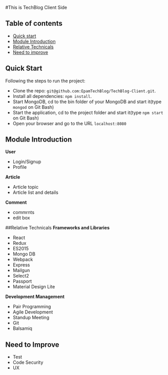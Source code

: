 #This is TechBlog Client Side

## Table of contents

* [Quick start](#quick-start)
* [Module Introduction](#module-introduction)
* [Relative Technicals](#relative-technicals)
* [Need to improve](#need-to-improve)

## Quick Start

Following the steps to run the project:

* Clone the repo: `git@github.com:EpamTechBlog/TechBlog-Client.git`.
* Install all dependencies: `npm install`.
* Start MongoDB, cd to the bin folder of your MongoDB and start it(type `mongod` on Git Bash)
* Start the application, cd to the project folder and start it(type `npm start` on Git Bash)
* Open your browser and go to the URL `localhost:8080`

## Module Introduction

**User**
* Login/Signup
* Profile

**Article**
* Article topic
* Article list and details

**Comment**
* commrnts 
* edit box

##Relative Technicals
**Frameworks and Libraries**
- React
- Redux
- ES2015
- Mongo DB
- Webpack
- Express
- Mailgun
- Select2
- Passport
- Material Design Lite

**Development Management**
- Pair Programming
- Agile Development
 - Standup Meeting
- Git
- Balsamiq

## Need to Improve
- Test
- Code Security
- UX
 

